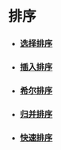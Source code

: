 # 排序

* ### [选择排序](/sort/selection.md)
* ### [插入排序](/sort/insertion.md)
* ### [希尔排序](/sort/shell.md)
* ### [归并排序](/sort/merge.md)
* ### [快速排序](/sort/quick.md)





